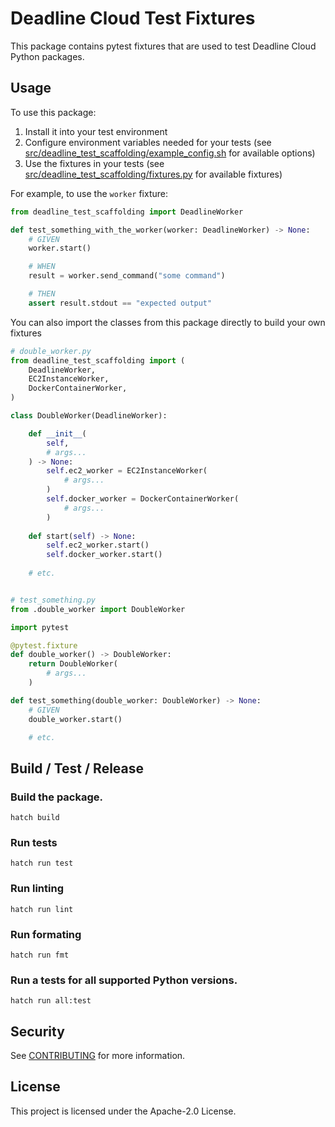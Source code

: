 # Deadline Cloud Test Fixtures

This package contains pytest fixtures that are used to test Deadline Cloud Python packages.

## Usage

To use this package:
1. Install it into your test environment
1. Configure environment variables needed for your tests (see [src/deadline_test_scaffolding/example_config.sh](https://github.com/casillas2/deadline-cloud-test-fixtures/blob/mainline/src/deadline_test_scaffolding/example_config.sh) for available options)
1. Use the fixtures in your tests (see [src/deadline_test_scaffolding/fixtures.py](https://github.com/casillas2/deadline-cloud-test-fixtures/blob/mainline/src/deadline_test_scaffolding/fixtures.py) for available fixtures)

For example, to use the `worker` fixture:

```py
from deadline_test_scaffolding import DeadlineWorker

def test_something_with_the_worker(worker: DeadlineWorker) -> None:
    # GIVEN
    worker.start()

    # WHEN
    result = worker.send_command("some command")

    # THEN
    assert result.stdout == "expected output"
```

You can also import the classes from this package directly to build your own fixtures

```py
# double_worker.py
from deadline_test_scaffolding import (
    DeadlineWorker,
    EC2InstanceWorker,
    DockerContainerWorker,
)

class DoubleWorker(DeadlineWorker):

    def __init__(
        self,
        # args...
    ) -> None:
        self.ec2_worker = EC2InstanceWorker(
            # args...
        )
        self.docker_worker = DockerContainerWorker(
            # args...
        )
    
    def start(self) -> None:
        self.ec2_worker.start()
        self.docker_worker.start()
    
    # etc.


# test_something.py
from .double_worker import DoubleWorker

import pytest

@pytest.fixture
def double_worker() -> DoubleWorker:
    return DoubleWorker(
        # args...
    )

def test_something(double_worker: DoubleWorker) -> None:
    # GIVEN
    double_worker.start()

    # etc.
```

## Build / Test / Release

### Build the package.
```
hatch build
```

### Run tests
```
hatch run test
```

### Run linting
```
hatch run lint
```

### Run formating
```
hatch run fmt
```

### Run a tests for all supported Python versions.
```
hatch run all:test
```

## Security

See [CONTRIBUTING](CONTRIBUTING.md#security-issue-notifications) for more information.

## License

This project is licensed under the Apache-2.0 License.

